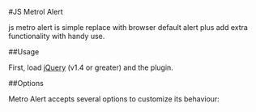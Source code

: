 #JS Metrol Alert

js metro alert is simple replace with browser default alert plus add extra functionality with handy use.

##Usage

First, load [jQuery](http://jquery.com/) (v1.4 or greater) and the plugin.

<script src="http://ajax.googleapis.com/ajax/libs/jquery/1.5.2/jquery.min.js" type="text/javascript" charset="utf-8"></script>
<script src="js/crystal-metro-alert-1.0.js" type="text/javascript" charset="utf-8"></script>

##Options

Metro Alert accepts several options to customize its behaviour:
